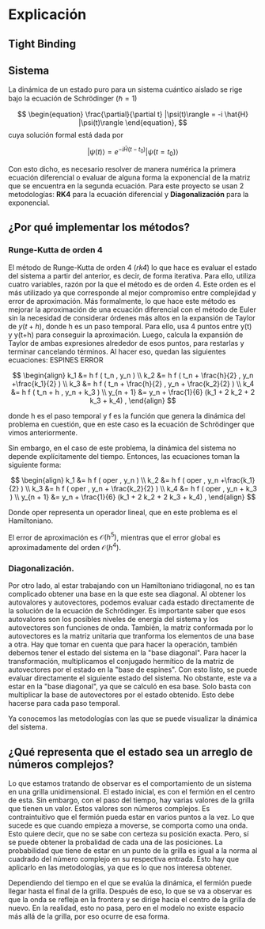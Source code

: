 # Explicación

## Tight Binding


## Sistema
La dinámica de un estado puro para un sistema cuántico aislado se rige bajo la ecuación de Schrödinger ($\hbar = 1$)

$$
\begin{equation}
\frac{\partial}{\partial t} |\psi(t)\rangle = -i \hat{H} |\psi(t)\rangle
\end{equation},
$$
cuya solución formal está dada por

$$
\begin{equation}
|\psi(t)\rangle = e^{-i \hat{H}(t - t_0)} |\psi(t = t_0)\rangle
\end{equation}
$$

Con esto dicho, es necesario resolver de manera numérica la primera ecuación diferencial o evaluar de alguna forma la exponencial de la matriz que se encuentra en la segunda ecuación. Para este proyecto se usan 2 metodologías: **RK4** para la ecuación diferencial y **Diagonalización** para la exponencial.

## ¿Por qué implementar los métodos?

### Runge-Kutta de orden 4
El método de Runge-Kutta de orden 4 (_rk4_) lo que hace es evaluar el estado del sistema a partir del anterior, es decir, de forma iterativa. Para ello, utiliza cuatro variables, razón por la que el método es de orden 4. Este orden es el más utilizado ya que corresponde al mejor compromiso entre complejidad y error de aproximación. Más formalmente, lo que hace este método es mejorar la aproximación de una ecuación diferencial con el método de Euler sin la necesidad de considerar órdenes más altos en la expansión de Taylor de $y(t+h)$, donde h es un paso temporal. Para ello, usa 4 puntos entre y(t) y y(t+h) para conseguir la aproximación. Luego, calcula la expansión de Taylor de ambas expresiones alrededor de esos puntos, para restarlas y terminar cancelando términos. Al hacer eso, quedan las siguientes ecuaciones: ESPINES ERROR 

$$
\begin{align} 
 k_1 &= h f ( t_n , y_n ) \\
 k_2 &= h f ( t_n + \frac{h}{2} , y_n +\frac{k_1}{2} ) \\
 k_3 &= h f ( t_n + \frac{h}{2} , y_n + \frac{k_2}{2} ) \\
 k_4 &= h f ( t_n + h , y_n + k_3 ) \\
 y_{n + 1} &= y_n + \frac{1}{6} (k_1 + 2 k_2 + 2 k_3 + k_4) , 
\end{align}
$$

donde h es el paso temporal y f es la función que genera la dinámica del problema en cuestión, que en este caso es la ecuación de Schr&#xF6;dinger que vimos anteriormente.

Sin embargo, en el caso de este problema, la dinámica del sistema no depende explícitamente del tiempo. Entonces, las ecuaciones toman la siguiente forma:

$$
\begin{align} 
 k_1 &= h f ( oper , y_n ) \\
 k_2 &= h f ( oper , y_n +\frac{k_1}{2} ) \\
 k_3 &= h f ( oper , y_n + \frac{k_2}{2} ) \\
 k_4 &= h f ( oper , y_n + k_3 ) \\
 y_{n + 1} &= y_n + \frac{1}{6} (k_1 + 2 k_2 + 2 k_3 + k_4) , 
\end{align}
$$

Donde oper representa un operador lineal, que en este problema es el Hamiltoniano.

El error de aproximación es $\mathcal{O}(h^5)$, mientras que el error global es aproximadamente del orden $\mathcal{O}(h^4)$.

### Diagonalización. 
Por otro lado, al estar trabajando con un Hamiltoniano tridiagonal, no es tan complicado obtener una base en la que este sea diagonal. Al obtener los autovalores y autovectores, podemos evaluar cada estado directamente de la solución de la ecuación de Schr&#xF6;dinger. Es importante saber que esos autovalores son los posibles niveles de energía del sistema y los autovectores son funciones de onda. También, la matriz conformada por lo autovectores es la matriz unitaria que tranforma los elementos de una base a otra. Hay que tomar en cuenta que para hacer la operación, también debemos tener el estado del sistema en la "base diagonal". Para hacer la transformación, multiplicamos el conjugado hermítico de la matriz de autovectores por el estado en la "base de espines". Con esto listo, se puede evaluar directamente el siguiente estado del sistema. No obstante, este va a estar en la "base diagonal", ya que se calculó en esa base. Solo basta con multiplicar la  base de autovectores por el estado obtenido. Esto debe hacerse para cada paso temporal.

Ya conocemos las metodologías con las que se puede visualizar la dinámica del sistema.

## ¿Qué representa que el estado sea un arreglo de números complejos?
Lo que estamos tratando de observar es el comportamiento de un sistema en una grilla unidimensional. El estado inicial, es con el fermión en el centro de esta. Sin embargo, con el paso del tiempo, hay varias valores de la grilla que tienen un valor. Estos valores son números complejos.  Es contraintuitivo que el fermión pueda estar en varios puntos a la vez. Lo que sucede es que cuando empieza a moverse, se comporta como una onda. Esto quiere decir, que no se sabe con certeza su posición exacta. Pero, sí se puede obtener la probalidad de cada una de las posiciones. La probabilidad que tiene de estar en un punto de la grilla es igual a la norma al cuadrado del número complejo en su respectiva entrada. Esto hay que aplicarlo en las metodologías, ya que es lo que nos interesa obtener. 

Dependiendo del tiempo en el que se evalúa la dinámica, el fermión puede llegar hasta el final de la grilla. Después de eso, lo que se va a observar es que la onda se refleja en la frontera y se dirige hacia el centro de la grilla de nuevo. En la realidad, esto no pasa, pero en el modelo no existe espacio más allá de la grilla, por eso ocurre de esa forma. 


